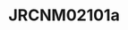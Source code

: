 <a name="material" />

# JRCNM02101a
<script type="application/ld+json">
  {
    "@context": "https://schema.org/",
    "@type": "ChemicalSubstance",
    "http://purl.org/dc/terms/conformsTo":
      {
        "@type": "CreativeWork",
        "@id": "https://bioschemas.org/profiles/ChemicalSubstance/0.4-RELEASE/"
      },
    "@id": "https://egonw.github.io/nanowiki/nanowiki388.html#material",
    "name": "JRCNM02101a",
    "sameAs: "http://127.0.0.1/mediawiki/index.php/Special:URIResolver/JRCNM02101a"
  }
</script>

